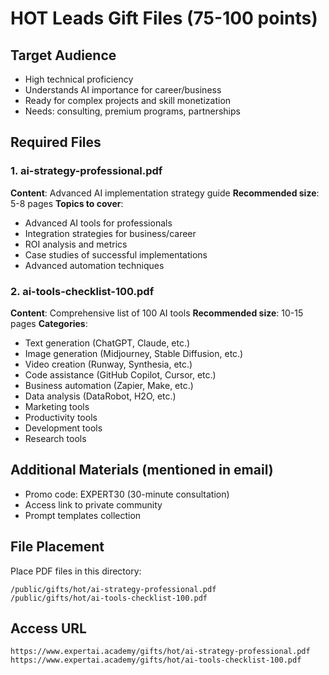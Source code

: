 # HOT Leads Gift Files (75-100 points)

## Target Audience
- High technical proficiency
- Understands AI importance for career/business
- Ready for complex projects and skill monetization
- Needs: consulting, premium programs, partnerships

## Required Files

### 1. ai-strategy-professional.pdf
**Content**: Advanced AI implementation strategy guide
**Recommended size**: 5-8 pages
**Topics to cover**:
- Advanced AI tools for professionals
- Integration strategies for business/career
- ROI analysis and metrics
- Case studies of successful implementations
- Advanced automation techniques

### 2. ai-tools-checklist-100.pdf
**Content**: Comprehensive list of 100 AI tools
**Recommended size**: 10-15 pages
**Categories**:
- Text generation (ChatGPT, Claude, etc.)
- Image generation (Midjourney, Stable Diffusion, etc.)
- Video creation (Runway, Synthesia, etc.)
- Code assistance (GitHub Copilot, Cursor, etc.)
- Business automation (Zapier, Make, etc.)
- Data analysis (DataRobot, H2O, etc.)
- Marketing tools
- Productivity tools
- Development tools
- Research tools

## Additional Materials (mentioned in email)
- Promo code: EXPERT30 (30-minute consultation)
- Access link to private community
- Prompt templates collection

## File Placement
Place PDF files in this directory:
```
/public/gifts/hot/ai-strategy-professional.pdf
/public/gifts/hot/ai-tools-checklist-100.pdf
```

## Access URL
```
https://www.expertai.academy/gifts/hot/ai-strategy-professional.pdf
https://www.expertai.academy/gifts/hot/ai-tools-checklist-100.pdf
```
